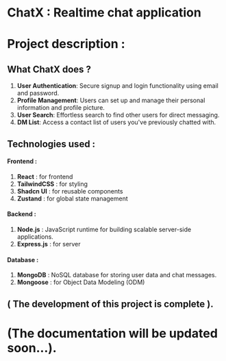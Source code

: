 # ChatX : Realtime chat application 

# Project description :
## What ChatX does ?
1. **User Authentication**: Secure signup and login functionality using email and password.
2. **Profile Management**: Users can set up and manage their personal information and profile picture.
3. **User Search**: Effortless search to find other users for direct messaging.
4. **DM List**: Access a contact list of users you've previously chatted with.


## Technologies used :
#### Frontend :
  1. **React** : for frontend
  2. **TailwindCSS** : for styling
  3. **Shadcn UI** : for reusable components
  4. **Zustand** : for global state management

#### Backend :
  1. **Node.js** : JavaScript runtime for building scalable server-side applications.
  2. **Express.js** : for server

#### Database :
  1. **MongoDB** : NoSQL database for storing user data and chat messages.
  2. **Mongoose** : for Object Data Modeling (ODM)

## ( The development of this project is complete ).
# (The documentation will be updated soon...).
